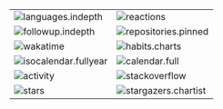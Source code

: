 <table>
  <tr>
    <td><img src="https://cdn.jsdelivr.net/gh/laniakeawhite/laniakeawhite/github-metrics/languages.indepth.svg" alt="languages.indepth" /></td>
    <td><img src="https://cdn.jsdelivr.net/gh/laniakeawhite/laniakeawhite/github-metrics/reactions.svg" alt="reactions" /></td>
  </tr>
  <tr>
    <td><img src="https://cdn.jsdelivr.net/gh/laniakeawhite/laniakeawhite/github-metrics/followup.indepth.svg" alt="followup.indepth" /></td>
    <td><img src="https://cdn.jsdelivr.net/gh/laniakeawhite/laniakeawhite/github-metrics/repositories.pinned.svg" alt="repositories.pinned" /></td>
  </tr>
  <tr>
    <td><img src="https://cdn.jsdelivr.net/gh/laniakeawhite/laniakeawhite/github-metrics/wakatime.svg" alt="wakatime" /></td>
    <td><img src="https://cdn.jsdelivr.net/gh/laniakeawhite/laniakeawhite/github-metrics/habits.charts.svg" alt="habits.charts" /></td>
  </tr>
  <tr>
    <td><img src="https://cdn.jsdelivr.net/gh/laniakeawhite/laniakeawhite/github-metrics/isocalendar.fullyear.svg" alt="isocalendar.fullyear" /></td>
    <td><img src="https://cdn.jsdelivr.net/gh/laniakeawhite/laniakeawhite/github-metrics/calendar.full.svg" alt="calendar.full" /></td>
  </tr>
  <tr>
    <td><img src="https://cdn.jsdelivr.net/gh/laniakeawhite/laniakeawhite/github-metrics/activity.svg" alt="activity" /></td>
    <td><img src="https://cdn.jsdelivr.net/gh/laniakeawhite/laniakeawhite/github-metrics/stackoverflow.svg" alt="stackoverflow" /></td>
  </tr>
  <tr>
    <td><img src="https://cdn.jsdelivr.net/gh/laniakeawhite/laniakeawhite/github-metrics/stars.svg" alt="stars" /></td>
    <td><img src="https://cdn.jsdelivr.net/gh/laniakeawhite/laniakeawhite/github-metrics/stargazers.chartist.svg" alt="stargazers.chartist" /></td>
  </tr>
</table>
